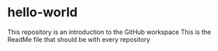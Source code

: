 # hello-world
This repository is an introduction to the GitHub workspace
This is the ReadMe file that should be with every repository 
